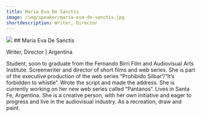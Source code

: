 ```yaml
---
title: Maria Eva De Sanctis
image: /img/speaker/maria-eva-de-sanctis.jpg
shortdescription: Writer, Director
---
```

<img src="/img/speaker/maria-eva-de-sanctis.jpg">
## Maria Eva De Sanctis

Writer, Director | Argentina

Student, soon to graduate from the Fernando Birri Film and Audiovisual Arts Institute. Screenwriter and director of short films and web series. She is part of the executive production of the web series “Prohibido Silbar“/“It’s forbidden to whistle“. Wrote the script and made the address. She is currently working on her new web series called “Pantanos“. Lives in Santa Fe, Argentina. She is a creative person, with her own initiative and eager to progress and live in the audiovisual industry. As a recreation, draw and paint.
